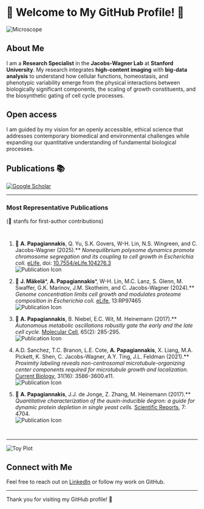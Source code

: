 # 🔬 Welcome to My GitHub Profile! 🔬

![Microscope](https://via.placeholder.com/150 "Microscope")
<!-- Replace the above placeholder with an actual image of a microscope if you have one -->

## About Me
I am a **Research Specialist** in the **Jacobs-Wagner Lab** at **Stanford University**. My research integrates **high-content imaging** with **big-data analysis** to understand how cellular functions, homeostasis, and phenotypic variability emerge from the physical interactions between biologically significant components, the scaling of growth constituents, and the biosynthetic gating of cell cycle processes. 

## Open access
I am guided by my vision for an openly accessible, ethical science that addresses contemporary biomedical and environmental challenges while expanding our quantitative understanding of fundamental biological processes.

## Publications 📚
[![Google Scholar](https://via.placeholder.com/150 "Google Scholar Profile")](https://scholar.google.com/citations?user=sxnPVMcAAAAJ&hl=en)

---

### Most Representative Publications 
(🌟 stanfs for first-author contributions)

<div style="display: flex; flex-direction: column; align-items: flex-start;">
    
1. 🌟 **A. Papagiannakis**, Q. Yu, S.K. Govers, W-H. Lin, N.S. Wingreen, and C. Jacobs-Wagner (2025).** 
   *Nonequilibrium polysome dynamics promote chromosome segregation and its coupling to cell growth in Escherichia coli.* 
   [eLife](https://doi.org/10.7554/eLife.104276.3), doi: [10.7554/eLife.104276.3](https://doi.org/10.7554/eLife.104276.3)  
   ![Publication Icon](https://via.placeholder.com/100 "Publication Icon") 

2. 🌟 **J. Mäkelä***, **A. Papagiannakis***, W-H. Lin, M.C. Lanz, S. Glenn, M. Swaffer, G.K. Marinov, J.M. Skotheim, and C. Jacobs-Wagner (2024).** 
   *Genome concentration limits cell growth and modulates proteome composition in Escherichia coli.* 
   [eLife](https://doi.org/10.7554/eLife.104276.3), 13:RP97465  
   ![Publication Icon](https://via.placeholder.com/100 "Publication Icon") 

3. 🌟 **A. Papagiannakis**, B. Niebel, E.C. Wit, M. Heinemann (2017).** 
   *Autonomous metabolic oscillations robustly gate the early and the late cell cycle.* 
   [Molecular Cell](https://doi.org/10.1016/j.molcel.2016.11.014), 65(2): 285-295.  
   ![Publication Icon](https://via.placeholder.com/100 "Publication Icon") 

4. A.D. Sanchez, T.C. Branon, L.E. Cote, **A. Papagiannakis**, X. Liang, M.A. Pickett, K. Shen, C. Jacobs-Wagner, A.Y. Ting, J.L. Feldman (2021).** 
   *Proximity labeling reveals non-centrosomal microtubule-organizing center components required for microtubule growth and localization.* 
   [Current Biology](https://doi.org/10.1016/j.cub.2021.07.020), 31(16): 3586-3600.e11.  
   ![Publication Icon](https://via.placeholder.com/100 "Publication Icon") 

5. 🌟 **A. Papagiannakis**, J.J. de Jonge, Z. Zhang, M. Heinemann (2017).** 
   *Quantitative characterization of the auxin-inducible degron: a guide for dynamic protein depletion in single yeast cells.* 
   [Scientific Reports](https://doi.org/10.1038/s41598-017-04838-5), 7: 4704.  
   ![Publication Icon](https://via.placeholder.com/100 "Publication Icon") 

</div>

---

![Toy Plot](https://via.placeholder.com/150 "Toy Plot")
<!-- Replace the above placeholder with an actual image of a toy plot if you have one -->


## Connect with Me
Feel free to reach out on [LinkedIn](https://www.linkedin.com/in/alex-papagiannakis-singlecells/) or follow my work on GitHub.

---

Thank you for visiting my GitHub profile! 🚀
